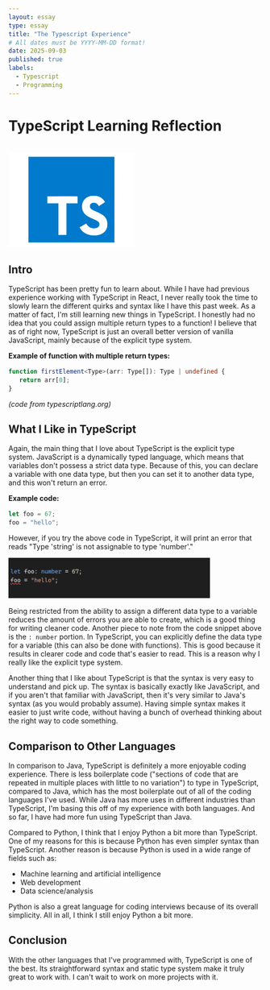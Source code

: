 ```yaml
---
layout: essay
type: essay
title: "The Typescript Experience"
# All dates must be YYYY-MM-DD format!
date: 2025-09-03
published: true
labels:
  - Typescript
  - Programming
---
```


# TypeScript Learning Reflection
<br>
<img width="250px" src="../img/ts-logo.jpg"> 


## Intro

TypeScript has been pretty fun to learn about. While I have had previous experience working with TypeScript in React, I never really took the time to slowly learn the different quirks and syntax like I have this past week. As a matter of fact, I'm still learning new things in TypeScript. I honestly had no idea that you could assign multiple return types to a function! I believe that as of right now, TypeScript is just an overall better version of vanilla JavaScript, mainly because of the explicit type system.

**Example of function with multiple return types:**
```typescript
function firstElement<Type>(arr: Type[]): Type | undefined {
   return arr[0];
}
```
*(code from typescriptlang.org)*

## What I Like in TypeScript

Again, the main thing that I love about TypeScript is the explicit type system. JavaScript is a dynamically typed language, which means that variables don't possess a strict data type. Because of this, you can declare a variable with one data type, but then you can set it to another data type, and this won't return an error. 

**Example code:**
```javascript
let foo = 67;
foo = "hello";
```

However, if you try the above code in TypeScript, it will print an error that reads "Type 'string' is not assignable to type 'number'."

<img width="400px" src="../img/Screenshot 2025-09-03 at 10.19.05 PM.png">

Being restricted from the ability to assign a different data type to a variable reduces the amount of errors you are able to create, which is a good thing for writing cleaner code. Another piece to note from the code snippet above is the `: number` portion. In TypeScript, you can explicitly define the data type for a variable (this can also be done with functions). This is good because it results in clearer code and code that's easier to read. This is a reason why I really like the explicit type system.

Another thing that I like about TypeScript is that the syntax is very easy to understand and pick up. The syntax is basically exactly like JavaScript, and if you aren't that familiar with JavaScript, then it's very similar to Java's syntax (as you would probably assume). Having simple syntax makes it easier to just write code, without having a bunch of overhead thinking about the right way to code something.

## Comparison to Other Languages

In comparison to Java, TypeScript is definitely a more enjoyable coding experience. There is less boilerplate code ("sections of code that are repeated in multiple places with little to no variation") to type in TypeScript, compared to Java, which has the most boilerplate out of all of the coding languages I've used. While Java has more uses in different industries than TypeScript, I'm basing this off of my experience with both languages. And so far, I have had more fun using TypeScript than Java.

Compared to Python, I think that I enjoy Python a bit more than TypeScript. One of my reasons for this is because Python has even simpler syntax than TypeScript. Another reason is because Python is used in a wide range of fields such as:
- Machine learning and artificial intelligence
- Web development
- Data science/analysis

Python is also a great language for coding interviews because of its overall simplicity. All in all, I think I still enjoy Python a bit more.

## Conclusion

With the other languages that I've programmed with, TypeScript is one of the best. Its straightforward syntax and static type system make it truly great to work with. I can't wait to work on more projects with it.
